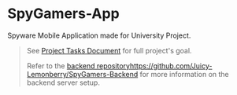 # SpyGamers-App

Spyware Mobile Application made for University Project.

> See [Project Tasks Document](https://github.com/Juicy-Lemonberry/SpyGamers-App/blob/main/Project-Task.pdf) for full project's goal.<br>
>
> Refer to the [backend repository](https://github.com/Juicy-Lemonberry/SpyGamers-Backend)https://github.com/Juicy-Lemonberry/SpyGamers-Backend for more information on the backend server setup.
